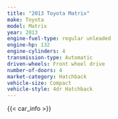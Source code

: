 ```yaml
---
title: "2013 Toyota Matrix"
make: Toyota
model: Matrix
year: 2013
engine-fuel-type: regular unleaded
engine-hp: 132
engine-cylinders: 4
transmission-type: Automatic
driven-wheels: Front wheel drive
number-of-doors: 4
market-category: Hatchback
vehicle-size: Compact
vehicle-style: 4dr Hatchback
---
```


{{< car_info >}}
